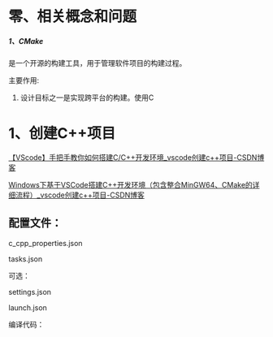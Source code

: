 # 零、相关概念和问题

##### 1、CMake

是一个开源的构建工具，用于管理软件项目的构建过程。

主要作用:

1. 设计目标之一是实现跨平台的构建。使用C

# 1、创建C++项目

[【VScode】手把手教你如何搭建C/C++开发环境_vscode创建c++项目-CSDN博客](https://blog.csdn.net/qq_63320529/article/details/130140953)

[Windows下基于VSCode搭建C++开发环境（包含整合MinGW64、CMake的详细流程）_vscode创建c++项目-CSDN博客](https://blog.csdn.net/X_trans/article/details/131914477)

## 配置文件：

c_cpp_properties.json

tasks.json



可选：

settings.json

launch.json



编译代码：